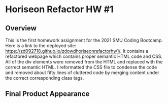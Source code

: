 # Horiseon Refactor HW #1

## Overview

This is the first homework assignment for the 2021 SMU Coding Bootcamp. 
Here is a link to the deployed site: https://zd092718.github.io/zdowdhoriseonrefactorhw1/.
It contains a refactored webpage which contains proper semantic HTML code and CSS. 
All of the div elements were removed from the HTML and replaced with the correct semantic HTML.
I reformatted the CSS file to condense the code and removed about fifty lines of cluttered code by merging content under the correct corresponding class tags.

## Final Product Appearance


